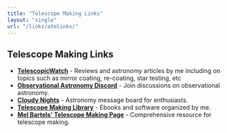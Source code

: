 ```yaml
---
title: "Telescope Making Links"
layout: "single"
url: "/links/atmlinks/"
---
```


## Telescope Making Links

- **[TelescopicWatch](http://telescopicwatch.com)** - Reviews and astronomy articles by me including on topics such as mirror coating, re-coating, star testing, etc
- **[Observational Astronomy Discord](https://discord.gg/astronomy)** - Join discussions on observational astronomy.
- **[Cloudy Nights](http://cloudynights.com)** - Astronomy message board for enthusiasts.
- **[Telescope Making Library](https://drive.google.com/drive/folders/1D4UWjdChDIMWmTV1a1tZwgZJa0F4eYaI?usp=drive_link)** - Ebooks and software organized by me.
- **[Mel Bartels' Telescope Making Page](https://bbastrodesigns.com/tm.html)** - Comprehensive resource for telescope making.